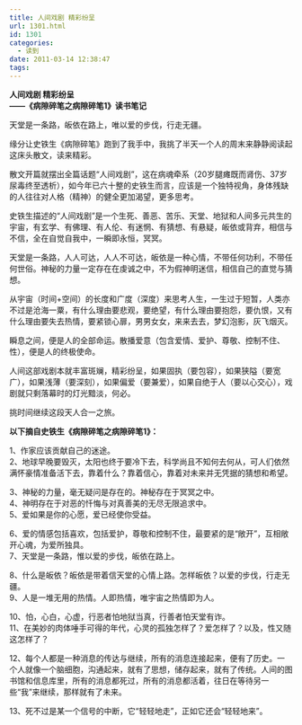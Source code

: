 ```yaml
---
title: 人间戏剧 精彩纷呈
url: 1301.html
id: 1301
categories:
  - 读到
date: 2011-03-14 12:38:47
tags:
---
```


**人间戏剧 精彩纷呈  
——《病隙碎笔之病隙碎笔1》读书笔记**

  

天堂是一条路，皈依在路上，唯以爱的步伐，行走无疆。

  
缘分让史铁生《病隙碎笔》跑到了我手中，我挑了半天一个人的周末来静静阅读起这床头散文，读来精彩。  
  
散文开篇就摆出全篇话题“人间戏剧”，这在病魂牵系（20岁腿瘫既而肾伤、37岁尿毒终至透析），如今年已六十整的史铁生而言，应该是一个独特视角，身体残缺的人往往对人格（精神）的健全更加渴望，更多思考。  
  
史铁生描述的“人间戏剧”是一个生死、善恶、苦乐、天堂、地狱和人间多元共生的宇宙，有玄学、有佛理、有人伦、有迷惘、有猜想、有悬疑，皈依或背弃，相信与不信，全在自觉自我中，一瞬即永恒，冥冥。  
  
天堂是一条路，人人可达，人人不可达，皈依是一种心情，不带任何功利，不带任何世俗。神秘的力量一定存在在虔诚之中，不为假神明迷信，相信自己的直觉与猜想。  
  
从宇宙（时间+空间）的长度和广度（深度）来思考人生，一生过于短暂，人类亦不过是沧海一粟，有什么理由要悲观，要绝望，有什么理由要抱怨，要仇恨，又有什么理由要失去热情，要紧锁心扉，男男女女，来来去去，梦幻泡影，灰飞烟灭。  
  
瞬息之间，便是人的全部命运。散播爱意（包含爱情、爱护、尊敬、控制不住、性），便是人的终极使命。  
  
人间这部戏剧本就丰富斑斓，精彩纷呈，如果固执（要包容），如果狭隘（要宽广），如果浅薄（要深刻），如果偏爱（要兼爱），如果自绝于人（要以心交心），戏剧就只剩落幕时的灯光黯淡，何必。  
  
挑时间继续这段天人合一之旅。  
  
  
**以下摘自史铁生《病隙碎笔之病隙碎笔1》：**  
  
1、作家应该贡献自己的迷途。  
2、地球早晚要毁灭，太阳也终于要冷下去，科学尚且不知何去何从，可人们依然满怀豪情准备活下去，靠着什么？靠着信心，靠着对未来并无凭据的猜想和希望。  
  
3、神秘的力量，毫无疑问是存在的。神秘存在于冥冥之中。  
4、神明存在于对恶的忏悔与对真善美的无尽无限追求中。  
5、爱如果是你的心愿，爱已经使你受益。  
  
6、爱的情感包括喜欢，包括爱护，尊敬和控制不住，最要紧的是“敞开”，互相敞开心魂，为爱所独具。  
7、天堂是一条路，惟以爱的步伐，皈依在路上。  
  
8、什么是皈依？皈依是带着信天堂的心情上路。怎样皈依？以爱的步伐，行走无疆。  
9、人是一堆无用的热情。人即热情，唯宇宙之热情即为人。  
  
10、怕，心白，心虚，行恶者怕地狱当真，行善者怕天堂有诈。  
11、在美妙的肉体唾手可得的年代，心灵的孤独怎样了？爱怎样了？以及，性又随这怎样了？  
  
12、每个人都是一种消息的传达与继续，所有的消息连接起来，便有了历史。一个人就像一个脑细胞，沟通起来，就有了思想，储存起来，就有了传统。人间的图书馆和信息库里，所有的消息都死过，所有的消息都活着，往日在等待另一些“我”来继续，那样就有了未来。  
  
13、死不过是某一个信号的中断，它“轻轻地走”，正如它还会“轻轻地来”。